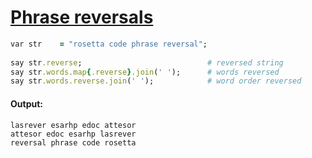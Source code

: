[1]: https://rosettacode.org/wiki/Phrase_reversals

# [Phrase reversals][1]

```ruby
var str    = "rosetta code phrase reversal";
 
say str.reverse;                            # reversed string
say str.words.map{.reverse}.join(' ');      # words reversed
say str.words.reverse.join(' ');            # word order reversed
```

#### Output:
```
lasrever esarhp edoc attesor
attesor edoc esarhp lasrever
reversal phrase code rosetta
```